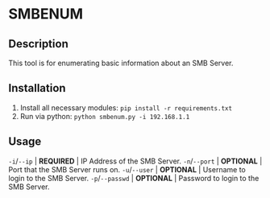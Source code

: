 # SMBENUM

## Description

This tool is for enumerating basic information about an SMB Server.

## Installation

1. Install all necessary modules: `pip install -r requirements.txt`
2. Run via python: `python smbenum.py -i 192.168.1.1`

## Usage

`-i`/`--ip`     | **REQUIRED** | IP Address of the SMB Server.
`-n`/`--port`   | **OPTIONAL** | Port that the SMB Server runs on.
`-u`/`--user`   | **OPTIONAL** | Username to login to the SMB Server.
`-p`/`--passwd` | **OPTIONAL** | Password to login to the SMB Server.
